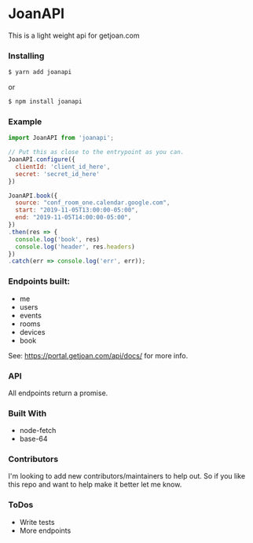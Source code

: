 # JoanAPI

This is a light weight api for getjoan.com

### Installing 

```sh
$ yarn add joanapi
```
or
```sh
$ npm install joanapi
```

### Example

```js
import JoanAPI from 'joanapi';

// Put this as close to the entrypoint as you can.
JoanAPI.configure({
  clientId: 'client_id_here', 
  secret: 'secret_id_here'
})

JoanAPI.book({
  source: "conf_room_one.calendar.google.com",
  start: "2019-11-05T13:00:00-05:00",
  end: "2019-11-05T14:00:00-05:00",
})
.then(res => {
  console.log('book', res)
  console.log('header', res.headers)
})
.catch(err => console.log('err', err));
```

### Endpoints built:
- me
- users
- events
- rooms
- devices
- book

See: https://portal.getjoan.com/api/docs/ for more info.
### API
All endpoints return a promise.
### Built With
- node-fetch
- base-64
### Contributors
I'm looking to add new contributors/maintainers to help out. So if you like this repo and want to help make it better let me know.
### ToDos
- Write tests
- More endpoints
